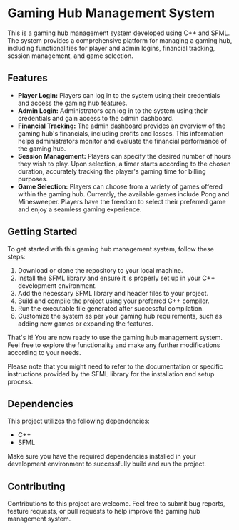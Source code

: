 # Gaming Hub Management System

This is a gaming hub management system developed using C++ and SFML. The system provides a comprehensive platform for managing a gaming hub, including functionalities for player and admin logins, financial tracking, session management, and game selection.

## Features

- **Player Login:** Players can log in to the system using their credentials and access the gaming hub features.
- **Admin Login:** Administrators can log in to the system using their credentials and gain access to the admin dashboard.
- **Financial Tracking:** The admin dashboard provides an overview of the gaming hub's financials, including profits and losses. This information helps administrators monitor and evaluate the financial performance of the gaming hub.
- **Session Management:** Players can specify the desired number of hours they wish to play. Upon selection, a timer starts according to the chosen duration, accurately tracking the player's gaming time for billing purposes.
- **Game Selection:** Players can choose from a variety of games offered within the gaming hub. Currently, the available games include Pong and Minesweeper. Players have the freedom to select their preferred game and enjoy a seamless gaming experience.

## Getting Started

To get started with this gaming hub management system, follow these steps:

1. Download or clone the repository to your local machine.
2. Install the SFML library and ensure it is properly set up in your C++ development environment.
3. Add the necessary SFML library and header files to your project.
4. Build and compile the project using your preferred C++ compiler.
5. Run the executable file generated after successful compilation.
6. Customize the system as per your gaming hub requirements, such as adding new games or expanding the features.

That's it! You are now ready to use the gaming hub management system. Feel free to explore the functionality and make any further modifications according to your needs.

Please note that you might need to refer to the documentation or specific instructions provided by the SFML library for the installation and setup process.

## Dependencies

This project utilizes the following dependencies:

- C++ 
- SFML 

Make sure you have the required dependencies installed in your development environment to successfully build and run the project.

## Contributing

Contributions to this project are welcome. Feel free to submit bug reports, feature requests, or pull requests to help improve the gaming hub management system.
